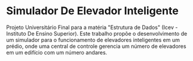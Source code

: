 ﻿# Simulador De Elevador Inteligente
 Projeto Universitário Final para a matéria "Estrutura de Dados" (Icev - Instituto De Ensino Superior). Este trabalho propõe o desenvolvimento de um simulador para o funcionamento de elevadores inteligentes em um prédio, onde uma central de controle gerencia um número de elevadores em um edifício com um número andares.
